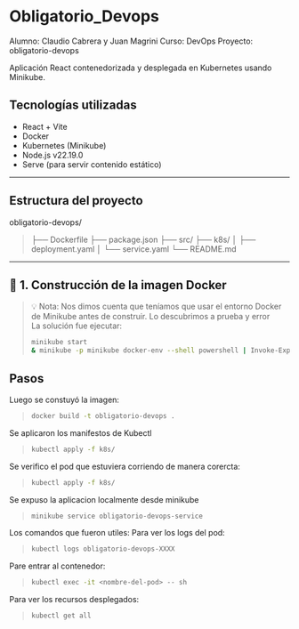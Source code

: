 # Obligatorio_Devops
Alumno: Claudio Cabrera y Juan Magrini
Curso: DevOps
Proyecto: obligatorio-devops


Aplicación React contenedorizada y desplegada en Kubernetes usando Minikube.


## Tecnologías utilizadas

- React + Vite
- Docker
- Kubernetes (Minikube)
- Node.js v22.19.0
- Serve (para servir contenido estático)

---

## Estructura del proyecto

obligatorio-devops/

>├── Dockerfile
>├── package.json
>├── src/
>├── k8s/
>│ ├── deployment.yaml
>│ └── service.yaml
>└── README.md


---

## 🐳 1. Construcción de la imagen Docker


> 💡 Nota: Nos dimos cuenta que teníamos que usar el entorno Docker de Minikube antes de construir. 
> Lo descubrimos a prueba y error   
> La solución fue ejecutar:
>
> ```bash
> minikube start
> & minikube -p minikube docker-env --shell powershell | Invoke-Expression
> ```


## Pasos


Luego se constuyó la imagen:
> ```bash
>docker build -t obligatorio-devops .
> ```


Se aplicaron los manifestos de Kubectl
> ```bash
>kubectl apply -f k8s/
> ```


Se verifico el pod que estuviera corriendo de manera corercta:
> ```bash
>kubectl apply -f k8s/
> ```

Se expuso la aplicacion localmente desde minikube 
> ```bash
>minikube service obligatorio-devops-service
> ```


Los comandos que fueron utiles:
Para ver los logs del pod:
> ```bash
>kubectl logs obligatorio-devops-XXXX
> ```
Pare entrar al contenedor:
> ```bash
>kubectl exec -it <nombre-del-pod> -- sh
> ```
Para ver los recursos desplegados:
> ```bash
> kubectl get all
> ```




